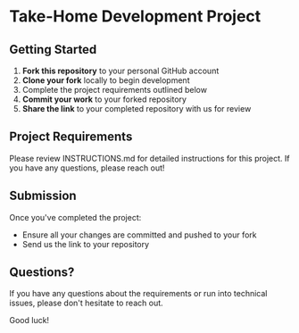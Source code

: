 # Take-Home Development Project

## Getting Started

1. **Fork this repository** to your personal GitHub account
2. **Clone your fork** locally to begin development
3. Complete the project requirements outlined below
4. **Commit your work** to your forked repository
5. **Share the link** to your completed repository with us for review

## Project Requirements

Please review INSTRUCTIONS.md for detailed instructions for this project. If you have any questions, please reach out!

## Submission

Once you've completed the project:
- Ensure all your changes are committed and pushed to your fork
- Send us the link to your repository

## Questions?

If you have any questions about the requirements or run into technical issues, please don't hesitate to reach out.

Good luck!

